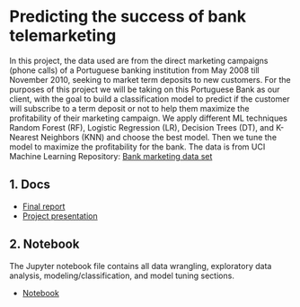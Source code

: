 # Predicting the success of bank telemarketing
In this project, the data used are from the direct marketing campaigns (phone calls) of a Portuguese banking institution from May 2008 till November 2010, seeking to market term deposits to new customers. For the purposes of this project we will be taking on this Portuguese Bank as our client, with the goal to build a classification model to predict if the customer will subscribe to a term deposit or not to help them maximize the profitability of their marketing campaign. We apply different ML techniques Random Forest (RF), Logistic Regression (LR), Decision Trees (DT), and K-Nearest Neighbors (KNN) and choose the best model. Then we tune the model to maximize the profitability for the bank. The data is from UCI Machine Learning Repository:
[Bank marketing data set](https://archive.ics.uci.edu/ml/datasets/Bank+Marketing)
## 1. Docs
- [Final report](https://github.com/atshirazi/banktelemarketing/blob/master/docs/Bank%20telemarketing%20project%20report.pdf)
- [Project presentation](https://github.com/atshirazi/banktelemarketing/blob/master/docs/Bank%20telemarketing%20presentation.pdf)
## 2. Notebook
The Jupyter notebook file contains all data wrangling, exploratory data analysis, modeling/classification, and model tuning sections.
- [Notebook](https://github.com/atshirazi/banktelemarketing/blob/master/Notebook/Banktelemarketing.ipynb)

